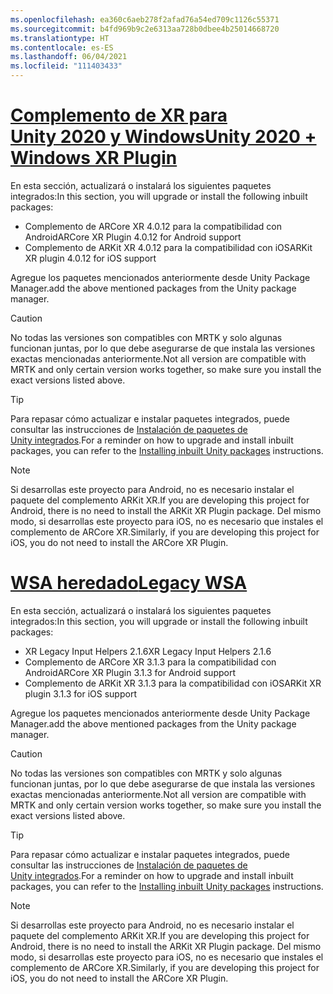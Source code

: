 ```yaml
---
ms.openlocfilehash: ea360c6aeb278f2afad76a54ed709c1126c55371
ms.sourcegitcommit: b4fd969b9c2e6313aa728b0dbee4b25014668720
ms.translationtype: HT
ms.contentlocale: es-ES
ms.lasthandoff: 06/04/2021
ms.locfileid: "111403433"
---
```

# <a name="unity-2020--windows-xr-plugin"></a>[<span data-ttu-id="07e5f-101">Complemento de XR para Unity 2020 y Windows</span><span class="sxs-lookup"><span data-stu-id="07e5f-101">Unity 2020 + Windows XR Plugin</span></span>](#tab/winxr)

<span data-ttu-id="07e5f-102">En esta sección, actualizará o instalará los siguientes paquetes integrados:</span><span class="sxs-lookup"><span data-stu-id="07e5f-102">In this section, you will upgrade or install the following inbuilt packages:</span></span>

* <span data-ttu-id="07e5f-103">Complemento de ARCore XR 4.0.12 para la compatibilidad con Android</span><span class="sxs-lookup"><span data-stu-id="07e5f-103">ARCore XR Plugin 4.0.12 for Android support</span></span>
* <span data-ttu-id="07e5f-104">Complemento de ARKit XR 4.0.12 para la compatibilidad con iOS</span><span class="sxs-lookup"><span data-stu-id="07e5f-104">ARKit XR plugin 4.0.12 for iOS support</span></span>

<span data-ttu-id="07e5f-105">Agregue los paquetes mencionados anteriormente desde Unity Package Manager.</span><span class="sxs-lookup"><span data-stu-id="07e5f-105">add the above mentioned packages from the Unity package manager.</span></span>

> [!CAUTION]
> <span data-ttu-id="07e5f-106">No todas las versiones son compatibles con MRTK y solo algunas funcionan juntas, por lo que debe asegurarse de que instala las versiones exactas mencionadas anteriormente.</span><span class="sxs-lookup"><span data-stu-id="07e5f-106">Not all version are compatible with MRTK and only certain version works together, so make sure you install the exact versions listed above.</span></span>

>[!TIP]
> <span data-ttu-id="07e5f-107">Para repasar cómo actualizar e instalar paquetes integrados, puede consultar las instrucciones de [Instalación de paquetes de Unity integrados](../mr-learning-asa-02.md#installing-inbuilt-unity-packages-and-importing-the-tutorial-assets).</span><span class="sxs-lookup"><span data-stu-id="07e5f-107">For a reminder on how to upgrade and install inbuilt packages, you can refer to the [Installing inbuilt Unity packages](../mr-learning-asa-02.md#installing-inbuilt-unity-packages-and-importing-the-tutorial-assets) instructions.</span></span>

> [!NOTE]
> <span data-ttu-id="07e5f-108">Si desarrollas este proyecto para Android, no es necesario instalar el paquete del complemento ARKit XR.</span><span class="sxs-lookup"><span data-stu-id="07e5f-108">If you are developing this project for Android, there is no need to install the ARKit XR Plugin package.</span></span> <span data-ttu-id="07e5f-109">Del mismo modo, si desarrollas este proyecto para iOS, no es necesario que instales el complemento de ARCore XR.</span><span class="sxs-lookup"><span data-stu-id="07e5f-109">Similarly, if you are developing this project for iOS, you do not need to install the ARCore XR Plugin.</span></span>

# <a name="legacy-wsa"></a>[<span data-ttu-id="07e5f-110">WSA heredado</span><span class="sxs-lookup"><span data-stu-id="07e5f-110">Legacy WSA</span></span>](#tab/wsa)

<span data-ttu-id="07e5f-111">En esta sección, actualizará o instalará los siguientes paquetes integrados:</span><span class="sxs-lookup"><span data-stu-id="07e5f-111">In this section, you will upgrade or install the following inbuilt packages:</span></span>

* <span data-ttu-id="07e5f-112">XR Legacy Input Helpers 2.1.6</span><span class="sxs-lookup"><span data-stu-id="07e5f-112">XR Legacy Input Helpers 2.1.6</span></span>
* <span data-ttu-id="07e5f-113">Complemento de ARCore XR 3.1.3 para la compatibilidad con Android</span><span class="sxs-lookup"><span data-stu-id="07e5f-113">ARCore XR Plugin 3.1.3 for Android support</span></span>
* <span data-ttu-id="07e5f-114">Complemento de ARKit XR 3.1.3 para la compatibilidad con iOS</span><span class="sxs-lookup"><span data-stu-id="07e5f-114">ARKit XR plugin 3.1.3 for iOS support</span></span>

<span data-ttu-id="07e5f-115">Agregue los paquetes mencionados anteriormente desde Unity Package Manager.</span><span class="sxs-lookup"><span data-stu-id="07e5f-115">add the above mentioned packages from the Unity package manager.</span></span>

> [!CAUTION]
> <span data-ttu-id="07e5f-116">No todas las versiones son compatibles con MRTK y solo algunas funcionan juntas, por lo que debe asegurarse de que instala las versiones exactas mencionadas anteriormente.</span><span class="sxs-lookup"><span data-stu-id="07e5f-116">Not all version are compatible with MRTK and only certain version works together, so make sure you install the exact versions listed above.</span></span>

>[!TIP]
> <span data-ttu-id="07e5f-117">Para repasar cómo actualizar e instalar paquetes integrados, puede consultar las instrucciones de [Instalación de paquetes de Unity integrados](../mr-learning-asa-02.md#installing-inbuilt-unity-packages-and-importing-the-tutorial-assets).</span><span class="sxs-lookup"><span data-stu-id="07e5f-117">For a reminder on how to upgrade and install inbuilt packages, you can refer to the [Installing inbuilt Unity packages](../mr-learning-asa-02.md#installing-inbuilt-unity-packages-and-importing-the-tutorial-assets) instructions.</span></span>

> [!NOTE]
> <span data-ttu-id="07e5f-118">Si desarrollas este proyecto para Android, no es necesario instalar el paquete del complemento ARKit XR.</span><span class="sxs-lookup"><span data-stu-id="07e5f-118">If you are developing this project for Android, there is no need to install the ARKit XR Plugin package.</span></span> <span data-ttu-id="07e5f-119">Del mismo modo, si desarrollas este proyecto para iOS, no es necesario que instales el complemento de ARCore XR.</span><span class="sxs-lookup"><span data-stu-id="07e5f-119">Similarly, if you are developing this project for iOS, you do not need to install the ARCore XR Plugin.</span></span>
